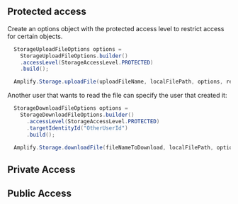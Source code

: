 ## Protected access

Create an options object with the protected access level to restrict access for certain objects.

```java
  StorageUploadFileOptions options =
    StorageUploadFileOptions.builder()
    .accessLevel(StorageAccessLevel.PROTECTED)
    .build();

  Amplify.Storage.uploadFile(uploadFileName, localFilePath, options, resultListener) { ... }
```

Another user that wants to read the file can specify the user that created it:

```java
  StorageDownloadFileOptions options =
    StorageDownloadFileOptions.builder()
      .accessLevel(StorageAccessLevel.PROTECTED)
      .targetIdentityId("OtherUserId")
      .build();

  Amplify.Storage.downloadFile(fileNameToDownload, localFilePath, options, resultListener) { ... }    
```

## Private Access

## Public Access
